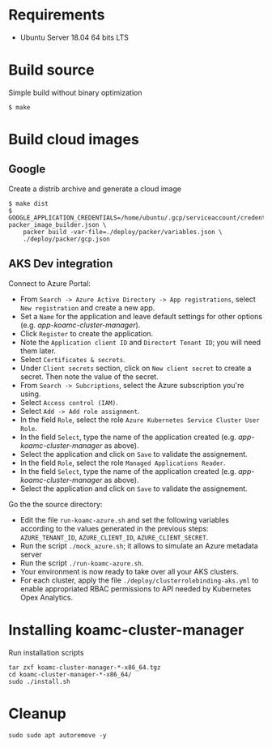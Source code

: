# Requirements

* Ubuntu Server 18.04 64 bits LTS

# Build source
Simple build without binary optimization

  ```
  $ make
  ```

# Build cloud images

## Google
Create a distrib archive and generate a cloud image

```
$ make dist
$ GOOGLE_APPLICATION_CREDENTIALS=/home/ubuntu/.gcp/serviceaccount/credentials-packer_image_builder.json \
    packer build -var-file=./deploy/packer/variables.json \
    ./deploy/packer/gcp.json
```

## AKS Dev integration
Connect to Azure Portal:

* From `Search -> Azure Active Directory -> App registrations`, select `New registration` and create a new app.
* Set a `Name` for the application and leave default settings for other options (e.g. *app-koamc-cluster-manager*).
* Click `Register`  to create the application.
* Note the `Application client ID` and `Directort Tenant ID`; you will need them later.
* Select `Certificates & secrets`.
* Under `Client secrets` section, click on `New client secret` to create a secret. Then note the value of the secret.
* From `Search -> Subcriptions`, select the Azure subscription you're using.
* Select `Access control (IAM)`.
* Select `Add -> Add role assignment`.
* In the field `Role`, select the role `Azure Kubernetes Service Cluster User Role`.
* In the field `Select`, type the name of the application created (e.g. *app-koamc-cluster-manager* as above).
* Select the application and click on `Save` to validate the assignement.
* In the field `Role`, select the role `Managed Applications Reader`.
* In the field `Select`, type the name of the application created (e.g. *app-koamc-cluster-manager* as above).
* Select the application and click on `Save` to validate the assignement.

Go the the source directory:
* Edit the file `run-koamc-azure.sh` and set the following variables according to the values generated in the previous steps: `AZURE_TENANT_ID`, `AZURE_CLIENT_ID`, `AZURE_CLIENT_SECRET`.
* Run the script `./mock_azure.sh`; it allows to simulate an Azure metadata server
* Run the script `./run-koamc-azure.sh`.
* Your environment is now ready to take over all your AKS clusters.
* For each cluster, apply the file `./deploy/clusterrolebinding-aks.yml` to enable appropriated RBAC permissions to API needed by Kubernetes Opex Analytics.


# Installing koamc-cluster-manager
Run installation scripts

```
tar zxf koamc-cluster-manager-*-x86_64.tgz
cd koamc-cluster-manager-*-x86_64/
sudo ./install.sh
```

# Cleanup

```
sudo sudo apt autoremove -y
```